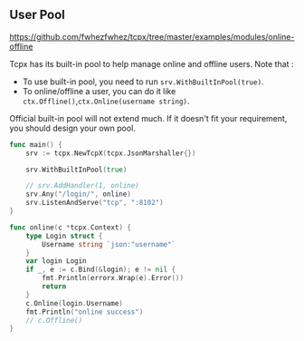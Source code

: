 ## User Pool
https://github.com/fwhezfwhez/tcpx/tree/master/examples/modules/online-offline

Tcpx has its built-in pool to help manage online and offline users. Note that :

- To use built-in pool, you need to run `srv.WithBuiltInPool(true)`.
- To online/offline a user, you can do it like `ctx.Offline()`,`ctx.Online(username string)`.

Official built-in pool will not extend much. If it doesn't fit your requirement, you should design your own pool.

```go
func main() {
	srv := tcpx.NewTcpX(tcpx.JsonMarshaller{})

	srv.WithBuiltInPool(true)

	// srv.AddHandler(1, online)
	srv.Any("/login/", online)
	srv.ListenAndServe("tcp", ":8102")
}

func online(c *tcpx.Context) {
	type Login struct {
		Username string `json:"username"`
	}
	var login Login
	if _, e := c.Bind(&login); e != nil {
		fmt.Println(errorx.Wrap(e).Error())
		return
	}
	c.Online(login.Username)
	fmt.Println("online success")
	// c.Offline()
}

```
